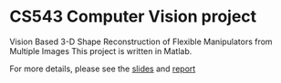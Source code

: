 # CS543 Computer Vision project
Vision Based 3-D Shape Reconstruction of Flexible Manipulators from Multiple Images
This project is written in Matlab.

For more details, please see the [slides](project_slides.pdf) and [report](CS543_FINAL_REPORT.pdf)
